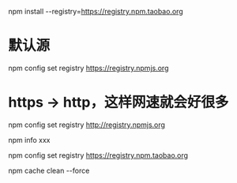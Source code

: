 
npm install --registry=https://registry.npm.taobao.org

# 默认源
npm config set registry https://registry.npmjs.org

# https -> http，这样网速就会好很多
npm config set registry http://registry.npmjs.org 


npm info xxx

npm config set registry https://registry.npm.taobao.org

npm cache clean --force

